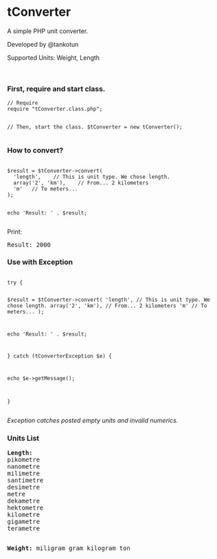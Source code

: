 <h1>tConverter</h1>
<p>A simple PHP unit converter.</p>
<p>Developed by @tankotun</p>
<p>Supported Units: Weight, Length</p>
<br/>
<h3>First, require and start class.</h3>
<pre><code>// Require
require "tConverter.class.php";

// Then, start the class.
$tConverter = new tConverter();</code>
</pre>

<h3>How to convert?</h3>
<pre><code>
$result = $tConverter->convert(
  'length',    // This is unit type. We chose length.
  array('2', 'km'),    // From... 2 kilometers
  'm'   // To meters...
);

echo 'Result: ' . $result;
</code></pre>
Print:
<pre>Result: 2000</pre>

<h3>Use with Exception</h3>
<pre><code>
try {

  $result = $tConverter->convert(
    'length',    // This is unit type. We chose length.
    array('2', 'km'),    // From... 2 kilometers
    'm'   // To meters...
  );
  
  echo 'Result: ' . $result;

} catch (tConverterException $e) {

  echo $e->getMessage();
  
}
</code></pre>
<i>Exception catches posted empty units and invalid numerics.</i>

<h3>Units List</h3>
<pre><strong>Length:</strong>
pikometre
nanometre
milimetre
santimetre
desimetre
metre
dekametre
hektometre
kilometre
gigametre
terametre

<strong>Weight:</strong>
miligram
gram
kilogram
ton
</pre>
